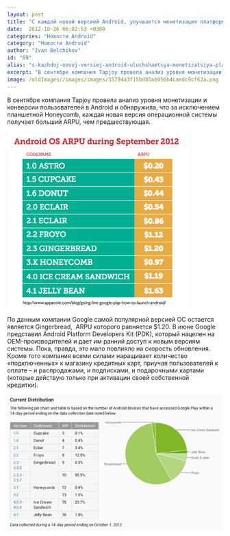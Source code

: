 ```yaml
---
layout: post
title: "С каждой новой версией Android, улучшается монетизация платформы"
date:  2012-10-26 06:02:53 +0300
categories: "Новости Android"
category: "Новости Android"
author: "Ivan Belchikov"
id: "89"
alias: "s-kazhdoj-novoj-versiej-android-uluchshaetsya-monetizatsiya-platformy"
excerpt: "В сентябре компания Tapjoy провела анализ уровня монетизации и конверсии пользователей в Android и обнаружила, что за исключением планшетной Honeycomb, каждая новая версия операционной системы получает больший ARPU, чем предшествующая. По данным компании Google самой популярной версией ОС остается является Gingerbread,  ARPU которого равняется $1.20. В июне Google представил Android Platform Developers Kit (PDK), который нацелен на OEM-производителей и дает им ранний доступ к новым версиям системы. Пока, правда, это мало повлияло на скорость обновления."
image: /oldImages//images/images/35794a3f15bd85ab956b4caedc9cf62a.png
---
```

В сентябре компания Tapjoy провела <a >анализ</a> уровня монетизации и конверсии пользователей в Android и обнаружила, что за исключением планшетной Honeycomb, каждая новая версия операционной системы получает больший ARPU, чем предшествующая. 

<img src="/oldImages/images/images/6724897b6598eb1775b9159340b76703.png" border="0" ><a name="habracut" ></a>

По данным компании Google самой популярной версией ОС остается является Gingerbread,  ARPU которого равняется $1.20. В июне Google представил Android Platform Developers Kit (PDK), который нацелен на OEM-производителей и дает им ранний доступ к новым версиям системы. Пока, правда, это мало повлияло на скорость обновления. Кроме того компания всеми силами наращивает количество «подключенных» к магазину кредитных карт, приучая пользователей к оплате – и распродажами, и подписками, и подарочными картами (которые действую только при активации своей собственной кредитки). 

<img src="/oldImages/images/images/35794a3f15bd85ab956b4caedc9cf62a.png" border="0" >

